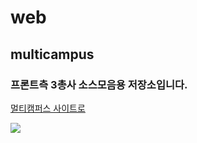 # web
## multicampus
### 프론트측 3총사 소스모음용 저장소입니다.

<a href="https://event.multicampus.com/multicampusmain">멀티캠퍼스 사이트로</a>
<br>

<img src="https://event.multicampus.com/backend/images/promotion/PR010151/pc/visual-03.png">
